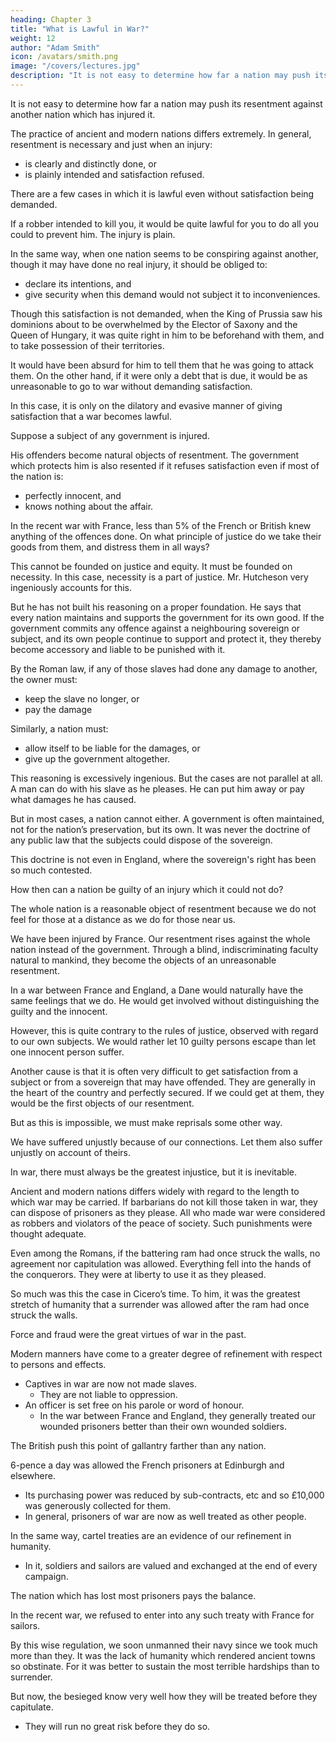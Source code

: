 ```yaml
---
heading: Chapter 3
title: "What is Lawful in War?"
weight: 12
author: "Adam Smith"
icon: /avatars/smith.png
image: "/covers/lectures.jpg"
description: "It is not easy to determine how far a nation may push its resentment against another nation which has injured it"
---
```




<!-- [Second,] quantum liceat bello? -->

It is not easy to determine how far a nation may push its resentment against another nation which has injured it.

The practice of ancient and modern nations differs extremely. In general, resentment is necessary and just when an injury:
- is clearly and distinctly done, or
- is plainly intended and satisfaction refused.

There are a few cases in which it is lawful even without satisfaction being demanded.

If a robber intended to kill you, it would be quite lawful for you to do all you could to prevent him. The injury is plain.

In the same way, when one nation seems to be conspiring against another, though it may have done no real injury, it should be obliged to:
- declare its intentions, and
- give security when this demand would not subject it to inconveniences.

Though this satisfaction is not demanded, when the King of Prussia saw his dominions about to be overwhelmed by the Elector of Saxony and the Queen of Hungary, it was quite right in him to be beforehand with them, and to take possession of their territories.

It would have been absurd for him to tell them that he was going to attack them.
On the other hand, if it were only a debt that is due, it would be as unreasonable to go to war without demanding satisfaction.

In this case, it is only on the dilatory and evasive manner of giving satisfaction that a war becomes lawful.

Suppose a subject of any government is injured.

His offenders become natural objects of resentment. The government which protects him is also resented if it refuses satisfaction even if most of the nation is:
- perfectly innocent, and
- knows nothing about the affair.

In the recent war with France, less than 5% of the French or British knew anything of the offences done. On what principle of justice do we take their goods from them, and distress them in all ways?

This cannot be founded on justice and equity. It must be founded on necessity. In this case, necessity is a part of justice. Mr. Hutcheson very ingeniously accounts for this.

But he has not built his reasoning on a proper foundation. He says that every nation maintains and supports the government for its own good. If the government commits any offence against a neighbouring sovereign or subject, and its own people continue to support and protect it, they thereby become accessory and liable to be punished with it.

By the Roman law, if any of those slaves had done any damage to another, the owner must:
- keep the slave no longer, or
- pay the damage

Similarly, a nation must:
- allow itself to be liable for the damages, or
- give up the government altogether.

This reasoning is excessively ingenious. But the cases are not parallel at all. A man can do with his slave as he pleases. He can put him away or pay what damages he has caused.

But in most cases, a nation cannot either. A government is often maintained, not for the nation’s preservation, but its own. It was never the doctrine of any public law that the subjects could dispose of the sovereign. 

This doctrine is not even in England, where the sovereign's right has been so much contested.

How then can a nation be guilty of an injury which it could not do?

The whole nation is a reasonable object of resentment because we do not feel for those at a distance as we do for those near us.

We have been injured by France. Our resentment rises against the whole nation instead of the government. Through a blind, indiscriminating faculty natural to mankind, they become the objects of an unreasonable resentment.

In a war between France and England, a Dane would naturally have the same feelings that we do. He would get involved without distinguishing the guilty and the innocent.

However, this is quite contrary to the rules of justice, observed with regard to our own subjects. We would rather let 10 guilty persons escape than let one innocent person suffer.

Another cause is that it is often very difficult to get satisfaction from a subject or from a sovereign that may have offended. They are generally in the heart of the country and perfectly secured. If we could get at them, they would be the first objects of our resentment.

But as this is impossible, we must make reprisals some other way.

We have suffered unjustly because of our connections. Let them also suffer unjustly on account of theirs.

In war, there must always be the greatest injustice, but it is inevitable.

Ancient and modern nations differs widely with regard to the length to which war may be carried. If barbarians do not kill those taken in war, they can dispose of prisoners as they please. All who made war were considered as robbers and violators of the peace of society. Such punishments were thought adequate.

Even among the Romans, if the battering ram had once struck the walls, no agreement nor capitulation was allowed. Everything fell into the hands of the conquerors. They were at liberty to use it as they pleased.

So much was this the case in Cicero’s time. To him, it was the greatest stretch of humanity that a surrender was allowed after the ram had once struck the walls.

Force and fraud were the great virtues of war in the past.

Modern manners have come to a greater degree of refinement with respect to persons and effects.
- Captives in war are now not made slaves.
  - They are not liable to oppression.
- An officer is set free on his parole or word of honour.
  - In the war between France and England, they generally treated our wounded prisoners better than their own wounded soldiers.

The British push this point of gallantry farther than any nation.

6-pence a day was allowed the French prisoners at Edinburgh and elsewhere.
- Its purchasing power was reduced by sub-contracts, etc and so £10,000 was generously collected for them.
- In general, prisoners of war are now as well treated as other people.

In the same way, cartel treaties are an evidence of our refinement in humanity.
- In it, soldiers and sailors are valued and exchanged at the end of every campaign.

The nation which has lost most prisoners pays the balance.

In the recent war, we refused to enter into any such treaty with France for sailors.

By this wise regulation, we soon unmanned their navy since we took much more than they.
It was the lack of humanity which rendered ancient towns so obstinate.
For it was better to sustain the most terrible hardships than to surrender.

But now, the besieged know very well how they will be treated before they capitulate.
- They will run no great risk before they do so.


